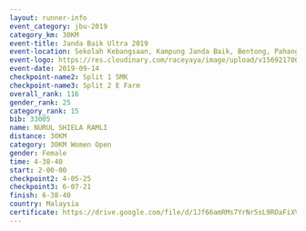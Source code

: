 ```yaml
---
layout: runner-info 
event_category: jbu-2019 
category_km: 30KM 
event-title: Janda Baik Ultra 2019
event-location: Sekolah Kebangsaan, Kampung Janda Baik, Bentong, Pahang, Malaysia 
event-logo: https://res.cloudinary.com/raceyaya/image/upload/v1569217009/logo/janda-baik_vch1pc.jpg 
event-date: 2019-09-14 
checkpoint-name2: Split 1 SMK 
checkpoint-name3: Split 2 E Farm 
overall_rank: 116
gender_rank: 25
category_rank: 15
bib: 33005
name: NURUL SHIELA RAMLI
distance: 30KM
category: 30KM Women Open
gender: Female
time: 4-38-40
start: 2-00-00
checkpoint2: 4-05-25
checkpoint3: 6-07-21
finish: 6-38-40
country: Malaysia
certificate: https://drive.google.com/file/d/1Jf66amRMs7YrNr5sL9ROaFiXVNGCrSSN/view?usp=sharing
---
```

